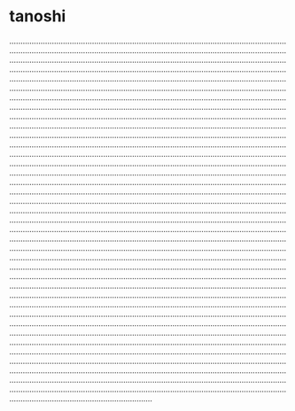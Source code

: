 # tanoshi

........................................................................................................................................................................................................................................................................................................................................................................................................................................................................................................................................................................................................................................................................................................................................................................................................................................................................................................................................................................................................................................................................................................................................................................................................................................................................................................................................................................................................................................................................................................................................................................................................................................................................................................................................................................................................................................................................................................................................................................................................................................................................................................................................................................................................................................................................................................................................................................................................................................................................................................................................................................................................................................................................................................................................................................................................................................................................................................................................................................................................................................................................................................................................................................................................................................................................................................................................................................................................................................................................................................................................................................................................................................................................................................................................................................................................................................................................................................................................................................................................................................................................................................................................................................................................................................................................................................................................................................................................................................................................................................................................................................................................................................................................................................................................................................................................................................................................................................................................................................